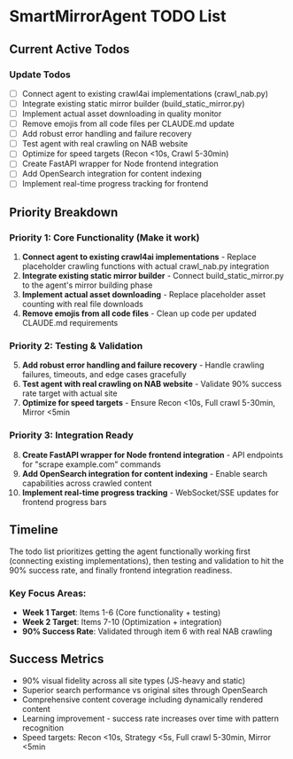 # SmartMirrorAgent TODO List

## Current Active Todos

### Update Todos
- [ ] Connect agent to existing crawl4ai implementations (crawl_nab.py)
- [ ] Integrate existing static mirror builder (build_static_mirror.py)
- [ ] Implement actual asset downloading in quality monitor
- [ ] Remove emojis from all code files per CLAUDE.md update
- [ ] Add robust error handling and failure recovery
- [ ] Test agent with real crawling on NAB website
- [ ] Optimize for speed targets (Recon <10s, Crawl 5-30min)
- [ ] Create FastAPI wrapper for Node frontend integration
- [ ] Add OpenSearch integration for content indexing
- [ ] Implement real-time progress tracking for frontend

## Priority Breakdown

### Priority 1: Core Functionality (Make it work)

1. **Connect agent to existing crawl4ai implementations** - Replace placeholder crawling functions with actual crawl_nab.py integration
2. **Integrate existing static mirror builder** - Connect build_static_mirror.py to the agent's mirror building phase
3. **Implement actual asset downloading** - Replace placeholder asset counting with real file downloads   
4. **Remove emojis from all code files** - Clean up code per updated CLAUDE.md requirements

### Priority 2: Testing & Validation

5. **Add robust error handling and failure recovery** - Handle crawling failures, timeouts, and edge cases gracefully
6. **Test agent with real crawling on NAB website** - Validate 90% success rate target with actual site   
7. **Optimize for speed targets** - Ensure Recon <10s, Full crawl 5-30min, Mirror <5min

### Priority 3: Integration Ready

8. **Create FastAPI wrapper for Node frontend integration** - API endpoints for "scrape example.com" commands
9. **Add OpenSearch integration for content indexing** - Enable search capabilities across crawled content
10. **Implement real-time progress tracking** - WebSocket/SSE updates for frontend progress bars

## Timeline

The todo list prioritizes getting the agent functionally working first (connecting existing implementations), then testing and validation to hit the 90% success rate, and finally frontend integration readiness.

### Key Focus Areas:
- **Week 1 Target**: Items 1-6 (Core functionality + testing)
- **Week 2 Target**: Items 7-10 (Optimization + integration)
- **90% Success Rate**: Validated through item 6 with real NAB crawling

## Success Metrics
- 90% visual fidelity across all site types (JS-heavy and static)
- Superior search performance vs original sites through OpenSearch
- Comprehensive content coverage including dynamically rendered content
- Learning improvement - success rate increases over time with pattern recognition
- Speed targets: Recon <10s, Strategy <5s, Full crawl 5-30min, Mirror <5min